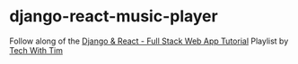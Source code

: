 # django-react-music-player

Follow along of the [Django & React - Full Stack Web App Tutorial](https://www.youtube.com/playlist?list=PLzMcBGfZo4-kCLWnGmK0jUBmGLaJxvi4j) Playlist by [Tech With Tim](https://www.youtube.com/@TechWithTim)
